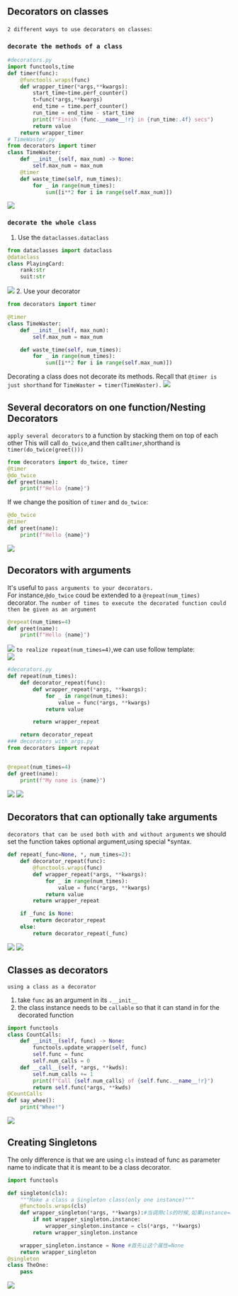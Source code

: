 ## Decorators on classes
`2 different ways to use decorators on classes`:
### `decorate the methods of a class`

<!-- 1. decorate methods  -->
```py
#decorators.py
import functools,time
def timer(func):
    @functools.wraps(func)
    def wrapper_timer(*args,**kwargs):
        start_time=time.perf_counter()
        t=func(*args,**kwargs)
        end_time = time.perf_counter()
        run_time = end_time - start_time
        print(f"Finish {func.__name__!r} in {run_time:.4f} secs")
        return value
    return wrapper_timer
# TimeWaster.py
from decorators import timer
class TimeWaster:
    def __init__(self, max_num) -> None:
        self.max_num = max_num
    @timer
    def waste_time(self, num_times):
        for _ in range(num_times):
            sum([i**2 for i in range(self.max_num)])
```
![](../../images/2022-04-26-10-49-10.png)
### `decorate the whole class`
1. Use the `dataclasses.dataclass`
```py
from dataclasses import dataclass
@dataclass
class PlayingCard:
    rank:str
    suit:str
```
![](../../images/2022-04-26-10-57-34.png)
2. Use your decorator
```py
from decorators import timer

@timer
class TimeWaster:
    def __init__(self, max_num):
        self.max_num = max_num

    def waste_time(self, num_times):
        for _ in range(num_times):
            sum([i**2 for i in range(self.max_num)])
```
Decorating a class does not decorate its methods. Recall that `@timer is just shorthand` for `TimeWaster = timer(TimeWaster).`
![](../../images/2022-04-26-11-00-08.png)
## Several decorators on one function/Nesting Decorators
`apply several decorators` to a function by stacking them on top of each other
This will call `do_twice`,and then call`timer`,shorthand is `timer(do_twice(greet()))`
```py
from decorators import do_twice, timer
@timer
@do_twice
def greet(name):
    print(f"Hello {name}")
```
If we change the position of `timer` and `do_twice`:<br>
```py
@do_twice
@timer
def greet(name):
    print(f"Hello {name}")
```
![](../../images/2022-04-26-11-18-16.png)
## Decorators with arguments
It's useful to `pass arguments to your decorators.`<br>
For instance,`@do_twice` coud be extended to a `@repeat(num_times)` decorator. `The number of times to execute the decorated function could then be given as an argument`
```py
@repeat(num_times=4)
def greet(name):
    print(f"Hello {name}")
```
![](../../images/2022-04-26-11-21-52.png)
`to realize repeat(num_times=4)`,we can use follow template:<br>
![](../../images/2022-04-26-11-25-39.png)
```py
#decorators.py
def repeat(num_times):
    def decorator_repeat(func):
        def wrapper_repeat(*args, **kwargs):
            for _ in range(num_times):
                value = func(*args, **kwargs)
            return value

        return wrapper_repeat

    return decorator_repeat
### decorators_with_args.py
from decorators import repeat


@repeat(num_times=4)
def greet(name):
    print(f"My name is {name}")
```
![](../../images/2022-04-26-11-28-39.png)
![](../../images/2022-04-26-11-31-15.png)
## Decorators that can optionally take arguments
`decorators that can be used both with and without arguments`
we should set the function takes optional argument,using special *syntax.
```py
def repeat(_func=None, *, num_times=2):
    def decorator_repeat(func):
        @functools.wraps(func)
        def wrapper_repeat(*args, **kwargs):
            for _ in range(num_times):
                value = func(*args, **kwargs)
            return value
        return wrapper_repeat

    if _func is None:
        return decorator_repeat
    else:
        return decorator_repeat(_func)
```
![](../../images/2022-04-27-14-13-11.png)
![](../../images/2022-04-27-14-12-42.png)
## Classes as decorators
`using a class as a decorator`
1. take `func` as an argument in its `.__init__`
2. the class instance needs to be `callable` so that it can stand in for the decorated function
```py
import functools
class CountCalls:
    def __init__(self, func) -> None:
        functools.update_wrapper(self, func)
        self.func = func
        self.num_calls = 0
    def __call__(self, *args, **kwds):
        self.num_calls += 1
        print(f"Call {self.num_calls} of {self.func.__name__!r}")
        return self.func(*args, **kwds)
@CountCalls
def say_whee():
    print("Whee!")
```
![](../../images/2022-04-27-14-21-55.png)
## Creating Singletons
The only difference is that we are using `cls` instead of func as parameter name to indicate that it is meant to be a class decorator.
```py
import functools

def singleton(cls):
    """Make a class a Singleton class(only one instance)"""
    @functools.wraps(cls)
    def wrapper_singleton(*args, **kwargs):#当调用cls的时候,如果instance=None,说明第一次create,创建,如果不是None,用上一次的instance
        if not wrapper_singleton.instance:
            wrapper_singleton.instance = cls(*args, **kwargs)
        return wrapper_singleton.instance

    wrapper_singleton.instance = None #首先让这个属性=None
    return wrapper_singleton
@singleton
class TheOne:
    pass
```
![](../../images/2022-04-27-14-31-38.png)
